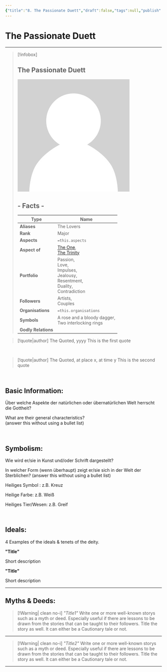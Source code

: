 ```yaml
---
{"title":"8. The Passionate Duett","draft":false,"tags":null,"publish":true,"name":"The Passionate Duett","aliases":"The Lovers","organisations":"","rank":"Major","symbol":"A rose and a bloody dagger, <br>Two interlocking rings","portfolio":"Passion, <br>Love, <br>Impulses, <br>Jealousy, <br>Resentment, <br>Duality, <br>Contradiction","followers":"Artists, <br>Couples","relations":"","path":"3. Gods & Religion/4. The Nine/8. The Passionate Duett.md","permalink":"/3-gods-and-religion/4-the-nine/8-the-passionate-duett/","PassFrontmatter":true}
---
```


# The Passionate Duett

---
> [!infobox]
> 
> 
> ## **The Passionate Duett**
> 
> ![../../../NPC_Placeholder.jpg](../../NPC_Placeholder.jpg)
> 
> ## - Facts -
> | Type | Name |
> | ---- | ---- |
> | **Aliases** | The Lovers |
> | **Rank** | Major |
> | **Aspects** | `=this.aspects` |
> | **Aspect of** | [The One](../2.%20The%20One%20True%20God/1.%20The%20One.md), <br>[The Trinity](../3.%20The%20Trinity/1.%20The%20Trinity.md) |
> | **Portfolio** | Passion, <br>Love, <br>Impulses, <br>Jealousy, <br>Resentment, <br>Duality, <br>Contradiction |
> | **Followers** | Artists, <br>Couples |
> | **Organisations** | `=this.organisations` |
> | **Symbols** | A rose and a bloody dagger, <br>Two interlocking rings |
> | **Godly Relations** |  |


> [!quote|author] The Quoted, yyyy
> This is the first quote

<br>

> [!quote|author] The Quoted, at place x, at time y
> This is the second quote

<br>

## Basic Information:
Über welche Aspekte der natürlichen oder übernatürlichen Welt herrscht die Gottheit?

What are their general characteristics?  
(answer this without using a bullet list)

<br>

## Symbolism:
Wie wird er/sie in Kunst und/oder Schrift dargestellt?

In welcher Form (wenn überhaupt) zeigt er/sie sich in der Welt der Sterblichen?
(answer this without using a bullet list)

Heiliges Symbol : z.B. Kreuz

Heilige Farbe: z.B. Weiß

Heiliges Tier/Wesen: z.B. Greif

<br>

## Ideals:
4 Examples of the ideals & tenets of the deity.

**"Title"**

Short description

**"Title"**

Short description

---

## Myths & Deeds:
>[!Warning| clean no-i] *"Title1"*
> Write one or more well-known storys such as a myth or deed. Especially useful if there are lessons to be drawn from the stories that can be taught to their followers. Title the story as well. It can either be a Cautionary tale or not.
---
>[!Warning| clean no-i] *"Title2"*
> Write one or more well-known storys such as a myth or deed. Especially useful if there are lessons to be drawn from the stories that can be taught to their followers. Title the story as well. It can either be a Cautionary tale or not.
---